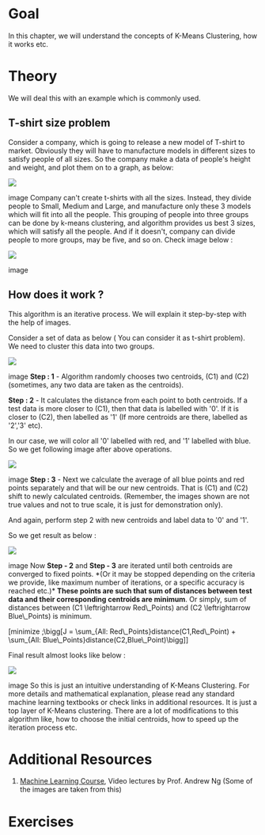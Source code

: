 
# Goal

In this chapter, we will understand the concepts of K-Means Clustering, how it works etc.

# Theory

We will deal this with an example which is commonly used.

## T-shirt size problem

Consider a company, which is going to release a new model of T-shirt to market. Obviously they will have to manufacture models in different sizes to satisfy people of all sizes. So the company make a data of people's height and weight, and plot them on to a graph, as below:

![](../../tshirt.jpg)

image
Company can't create t-shirts with all the sizes. Instead, they divide people to Small, Medium and Large, and manufacture only these 3 models which will fit into all the people. This grouping of people into three groups can be done by k-means clustering, and algorithm provides us best 3 sizes, which will satisfy all the people. And if it doesn't, company can divide people to more groups, may be five, and so on. Check image below :

![](../../tshirt_grouped.jpg)

image
## How does it work ?

This algorithm is an iterative process. We will explain it step-by-step with the help of images.

Consider a set of data as below ( You can consider it as t-shirt problem). We need to cluster this data into two groups.

![](../../testdata.jpg)

image
**Step : 1** - Algorithm randomly chooses two centroids, \(C1\) and \(C2\) (sometimes, any two data are taken as the centroids).

**Step : 2** - It calculates the distance from each point to both centroids. If a test data is more closer to \(C1\), then that data is labelled with '0'. If it is closer to \(C2\), then labelled as '1' (If more centroids are there, labelled as '2','3' etc).

In our case, we will color all '0' labelled with red, and '1' labelled with blue. So we get following image after above operations.

![](../../initial_labelling.jpg)

image
**Step : 3** - Next we calculate the average of all blue points and red points separately and that will be our new centroids. That is \(C1\) and \(C2\) shift to newly calculated centroids. (Remember, the images shown are not true values and not to true scale, it is just for demonstration only).

And again, perform step 2 with new centroids and label data to '0' and '1'.

So we get result as below :

![](../../update_centroid.jpg)

image
Now **Step - 2** and **Step - 3** are iterated until both centroids are converged to fixed points. \*(Or it may be stopped depending on the criteria we provide, like maximum number of iterations, or a specific accuracy is reached etc.)\* **These points are such that sum of distances between test data and their corresponding centroids are minimum**. Or simply, sum of distances between \(C1 \leftrightarrow Red\\_Points\) and \(C2 \leftrightarrow Blue\\_Points\) is minimum.

\[minimize \;\bigg[J = \sum\_{All\: Red\\_Points}distance(C1,Red\\_Point) + \sum\_{All\: Blue\\_Points}distance(C2,Blue\\_Point)\bigg]\]

Final result almost looks like below :

![](../../final_clusters.jpg)

image
So this is just an intuitive understanding of K-Means Clustering. For more details and mathematical explanation, please read any standard machine learning textbooks or check links in additional resources. It is just a top layer of K-Means clustering. There are a lot of modifications to this algorithm like, how to choose the initial centroids, how to speed up the iteration process etc.

# Additional Resources

1. [Machine Learning Course](https://www.coursera.org/course/ml "https://www.coursera.org/course/ml"), Video lectures by Prof. Andrew Ng (Some of the images are taken from this)

# Exercises

